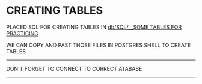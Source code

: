 # CREATING TABLES

PLACED SQL FOR CREATING TABLES IN [db/SQL/__SOME TABLES FOR PRACTICING](../db/SQL/tables/)

WE CAN COPY AND PAST THOSE FILES IN POSTGRES SHELL TO CREATE TABLES

***

DON'T FORGET TO CONNECT TO CORRECT ATABASE

***